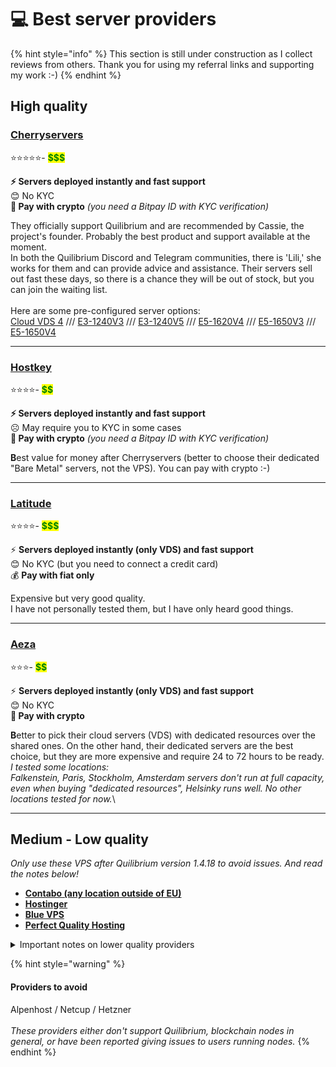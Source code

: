 # 💻 Best server providers

{% hint style="info" %}
This section is still under construction as I collect reviews from others. Thank you for using my referral links and supporting my work :-)
{% endhint %}

## High quality

### [**Cherryservers**](https://www.cherryservers.com/?affiliate=CRXA3YWE)&#x20;

⭐️⭐️⭐️⭐️⭐️-  <mark style="color:green;">**\$$$**</mark>

**⚡️ Servers deployed instantly and fast support** \
😊 No KYC\
**💸 Pay with crypto** _(you need a Bitpay ID with KYC verification)_

They officially support Quilibrium and are recommended by Cassie, the project's founder. Probably the best product and support available at the moment. \
In both the Quilibrium Discord and Telegram communities, there is 'Lili,' she works for them and can provide advice and assistance. Their servers sell out fast these days, so there is a chance they will be out of stock, but you can join the waiting list. \
\
Here are some pre-configured server options: \
[Cloud VDS 4](https://www.cherryservers.com/server-customizer/cloud\_vds\_4?affiliate=CRXA3YWE) /// [E3-1240V3](https://www.cherryservers.com/server-customizer/e3\_1240v3?affiliate=CRXA3YWE) /// [E3-1240V5](https://www.cherryservers.com/server-customizer/e3\_1240v5?affiliate=CRXA3YWE) /// [E5-1620V4](https://www.cherryservers.com/server-customizer/e5\_1620v4?affiliate=CRXA3YWE) /// [E5-1650V3](https://www.cherryservers.com/server-customizer/e5\_1650v3?affiliate=CRXA3YWE) /// [E5-1650V4](https://www.cherryservers.com/server-customizer/e5\_1650v4?affiliate=CRXA3YWE)

***

### [**Hostkey**](https://trk.hostkey.com/scripts/0y173cux8?a\_aid=6622b02bc519e\&a\_bid=249aa524)

⭐️⭐️⭐️⭐️- <mark style="color:green;">**\$$**</mark>

**⚡️ Servers deployed instantly and fast support**\
☹️ May require you to KYC in some cases \
**💸 Pay with crypto** _(you need a Bitpay ID with KYC verification)_

**B**est value for money after Cherryservers (better to choose their dedicated "Bare Metal" servers, not the VPS).  You can pay with crypto :-)

***

### [**Latitude** ](https://www.latitude.sh/r/FA9DEDA6)

⭐️⭐️⭐️⭐️- <mark style="color:green;">**\$$$**</mark>

⚡️ **Servers deployed instantly (only VDS) and fast support**\
😊 No KYC (but you need to connect a credit card)\
💰 **Pay with fiat only**

Expensive but very good quality.\
I have not personally tested them, but I have only heard good things.

***

### [**Aeza**](https://aeza.net/?ref=484935)&#x20;

⭐️⭐️⭐️- <mark style="color:green;">**\$$**</mark>

⚡️ **Servers deployed instantly (only VDS) and fast support**\
😊 No KYC \
**💸 Pay with crypto**

**B**etter to pick their cloud servers (VDS) with dedicated resources over the shared ones. On the other hand, their dedicated servers are the best choice, but they are more expensive and require 24 to 72 hours to be ready.\
_I tested some locations:_ \
_Falkenstein, Paris, Stockholm, Amsterdam servers don't run at full capacity, even when buying "dedicated resources", Helsinky runs well. No other locations tested for now._\


***

## Medium - Low quality

_Only use these VPS after Quilibrium version 1.4.18 to avoid issues. And read the notes below!_

* [**Contabo (any location outside of EU)** ](https://www.kqzyfj.com/click-101147005-15239531)
* [**Hostinger**](https://www.hostinger.com/?REFERRALCODE=1NICCOL65)
* [**Blue VPS**](https://my.bluevps.com/aff.php?aff=713)&#x20;
* [**Perfect Quality Hosting**](https://pq.hosting/?from=650641)&#x20;

<details>

<summary>Important notes on lower quality providers</summary>

After version 1.4.18, the node's resource consumption will be significantly lower, allowing you to use more affordable services without the risk of being throttled by the provider. However, lower-spec nodes will also earn fewer rewards, so the choice is yours!

Keep in mind that many VPS providers likely oversell their resources. When you purchase an 8-core VPS, it’s often less powerful than advertised. Typically, the cheaper the service, the more they oversell.

Generally, with these providers, it’s better to pay for no more than one month at a time, in case you need to switch.

If you're using Contabo, be cautious. They have previously blocked access to Quilibrium from their servers. Monitor your node log, and if you repeatedly see "peers: 0," it means you’re being blocked. While this issue will likely be resolved after version 1.4.18, it's good to stay vigilant.

</details>

{% hint style="warning" %}
#### **Providers to avoid**

Alpenhost / Netcup / Hetzner\
\
_These providers either don't support Quilibrium, blockchain nodes in general, or have been reported giving issues to users running nodes._
{% endhint %}

